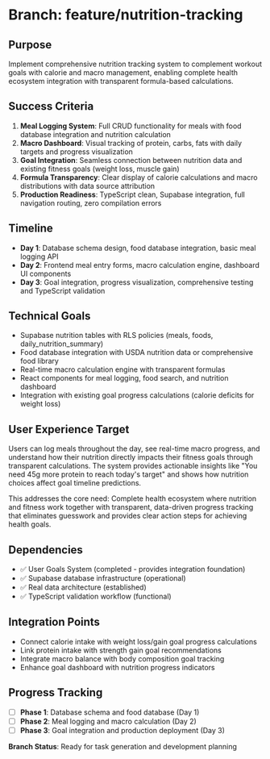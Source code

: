 # Branch: feature/nutrition-tracking

## Purpose
Implement comprehensive nutrition tracking system to complement workout goals with calorie and macro management, enabling complete health ecosystem integration with transparent formula-based calculations.

## Success Criteria
1. **Meal Logging System**: Full CRUD functionality for meals with food database integration and nutrition calculation
2. **Macro Dashboard**: Visual tracking of protein, carbs, fats with daily targets and progress visualization
3. **Goal Integration**: Seamless connection between nutrition data and existing fitness goals (weight loss, muscle gain)
4. **Formula Transparency**: Clear display of calorie calculations and macro distributions with data source attribution
5. **Production Readiness**: TypeScript clean, Supabase integration, full navigation routing, zero compilation errors

## Timeline
- **Day 1**: Database schema design, food database integration, basic meal logging API
- **Day 2**: Frontend meal entry forms, macro calculation engine, dashboard UI components
- **Day 3**: Goal integration, progress visualization, comprehensive testing and TypeScript validation

## Technical Goals
- Supabase nutrition tables with RLS policies (meals, foods, daily_nutrition_summary)
- Food database integration with USDA nutrition data or comprehensive food library
- Real-time macro calculation engine with transparent formulas
- React components for meal logging, food search, and nutrition dashboard
- Integration with existing goal progress calculations (calorie deficits for weight loss)

## User Experience Target
Users can log meals throughout the day, see real-time macro progress, and understand how their nutrition directly impacts their fitness goals through transparent calculations. The system provides actionable insights like "You need 45g more protein to reach today's target" and shows how nutrition choices affect goal timeline predictions.

This addresses the core need: Complete health ecosystem where nutrition and fitness work together with transparent, data-driven progress tracking that eliminates guesswork and provides clear action steps for achieving health goals.

## Dependencies
- ✅ User Goals System (completed - provides integration foundation)
- ✅ Supabase database infrastructure (operational)
- ✅ Real data architecture (established)
- ✅ TypeScript validation workflow (functional)

## Integration Points
- Connect calorie intake with weight loss/gain goal progress calculations
- Link protein intake with strength gain goal recommendations
- Integrate macro balance with body composition goal tracking
- Enhance goal dashboard with nutrition progress indicators

## Progress Tracking
- [ ] **Phase 1**: Database schema and food database (Day 1)
- [ ] **Phase 2**: Meal logging and macro calculation (Day 2) 
- [ ] **Phase 3**: Goal integration and production deployment (Day 3)

**Branch Status**: Ready for task generation and development planning